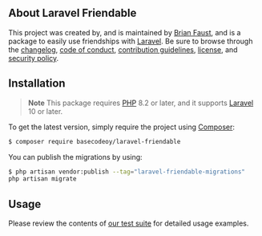 ## About Laravel Friendable

This project was created by, and is maintained by [Brian Faust](https://github.com/faustbrian), and is a package to easily use friendships with [Laravel](https://laravel.com/). Be sure to browse through the [changelog](CHANGELOG.md), [code of conduct](.github/CODE_OF_CONDUCT.md), [contribution guidelines](.github/CONTRIBUTING.md), [license](LICENSE), and [security policy](.github/SECURITY.md).

## Installation

> **Note**
> This package requires [PHP](https://www.php.net/) 8.2 or later, and it supports [Laravel](https://laravel.com/) 10 or later.

To get the latest version, simply require the project using [Composer](https://getcomposer.org/):

```bash
$ composer require basecodeoy/laravel-friendable
```

You can publish the migrations by using:

```bash
$ php artisan vendor:publish --tag="laravel-friendable-migrations"
php artisan migrate
```

## Usage

Please review the contents of [our test suite](/tests) for detailed usage examples.
